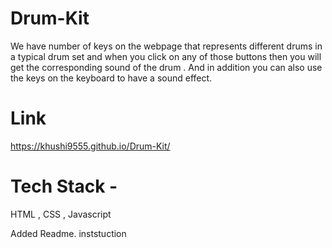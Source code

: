 # Drum-Kit
 We have number of keys on the webpage that represents different drums in a typical drum set and when you click on any of those buttons then you will get the corresponding sound of the drum . And in addition you can also use the keys on the keyboard to have a sound effect.

 # Link 
https://khushi9555.github.io/Drum-Kit/

 # Tech Stack -
 HTML , CSS , Javascript

 
Added Readme. inststuction 
